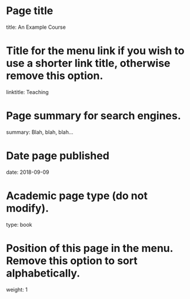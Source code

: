 # Page title
title: An Example Course

# Title for the menu link if you wish to use a shorter link title, otherwise remove this option.
linktitle: Teaching

# Page summary for search engines.
summary: Blah, blah, blah...

# Date page published
date: 2018-09-09

# Academic page type (do not modify).
type: book

# Position of this page in the menu. Remove this option to sort alphabetically.
weight: 1